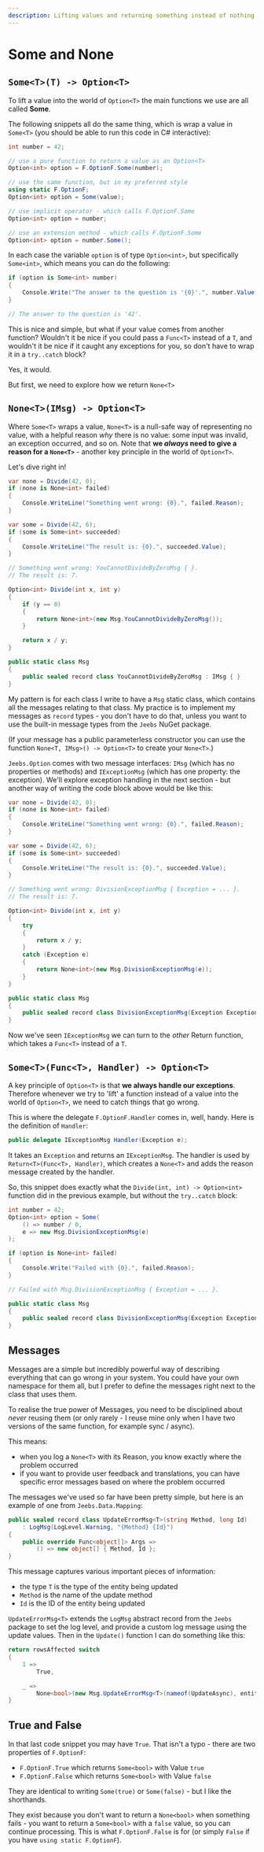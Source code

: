 ```yaml
---
description: Lifting values and returning something instead of nothing.
---
```


# Some and None

## `Some<T>(T) -> Option<T>`

To lift a value into the world of `Option<T>` the main functions we use are all called **Some**.

The following snippets all do the same thing, which is wrap a value in `Some<T>` (you should be able to run this code in C# interactive):

```csharp
int number = 42;

// use a pure function to return a value as an Option<T>
Option<int> option = F.OptionF.Some(number);

// use the same function, but in my preferred style
using static F.OptionF;
Option<int> option = Some(value);

// use implicit operator - which calls F.OptionF.Some
Option<int> option = number;

// use an extension method - which calls F.OptionF.Some
Option<int> option = number.Some();
```

In each case the variable `option` is of type `Option<int>`, but specifically `Some<int>`, which means you can do the following:

```csharp
if (option is Some<int> number)
{
    Console.Write("The answer to the question is '{0}'.", number.Value);
}

// The answer to the question is '42'.
```

This is nice and simple, but what if your value comes from another function? Wouldn't it be nice if you could pass a `Func<T>` instead of a `T`, and wouldn't it be nice if it caught any exceptions for you, so don't have to wrap it in a `try..catch` block?

Yes, it would.

But first, we need to explore how we return `None<T>`

## `None<T>(IMsg) -> Option<T>`

Where `Some<T>` wraps a value, `None<T>` is a null-safe way of representing no value, with a helpful reason _why_ there is no value: some input was invalid, an exception occurred, and so on. Note that **we **_**always**_** need to give a reason for a `None<T>`** - another key principle in the world of `Option<T>`.

Let's dive right in!

```csharp
var none = Divide(42, 0);
if (none is None<int> failed)
{
    Console.WriteLine("Something went wrong: {0}.", failed.Reason);
}

var some = Divide(42, 6);
if (some is Some<int> succeeded)
{
    Console.WriteLine("The result is: {0}.", succeeded.Value);
}

// Something went wrong: YouCannotDivideByZeroMsg { }.
// The result is: 7.

Option<int> Divide(int x, int y)
{
    if (y == 0)
    {
        return None<int>(new Msg.YouCannotDivideByZeroMsg());
    }

    return x / y;
}

public static class Msg
{
    public sealed record class YouCannotDivideByZeroMsg : IMsg { }
}
```

My pattern is for each class I write to have a `Msg` static class, which contains all the messages relating to that class. My practice is to implement my messages as `record` types - you don't have to do that, unless you want to use the built-in message types from the `Jeebs` NuGet package.

(If your message has a public parameterless constructor you can use the function `None<T, IMsg>() -> Option<T>` to create your `None<T>`.)

`Jeebs.Option` comes with two message interfaces: `IMsg` (which has no properties or methods) and `IExceptionMsg` (which has one property: the exception). We'll explore exception handling in the next section - but another way of writing the code block above would be like this:

```csharp
var none = Divide(42, 0);
if (none is None<int> failed)
{
    Console.WriteLine("Something went wrong: {0}.", failed.Reason);
}

var some = Divide(42, 6);
if (some is Some<int> succeeded)
{
    Console.WriteLine("The result is: {0}.", succeeded.Value);
}

// Something went wrong: DivisionExceptionMsg { Exception = ... }.
// The result is: 7.

Option<int> Divide(int x, int y)
{
    try
    {
        return x / y;
    }
    catch (Exception e)
    {
        return None<int>(new Msg.DivisionExceptionMsg(e));
    }
}

public static class Msg
{
    public sealed record class DivisionExceptionMsg(Exception Exception) : IExceptionMsg { }
}
```

Now we've seen `IExceptionMsg` we can turn to the _other_ Return function, which takes a `Func<T>` instead of a `T`.

## `Some<T>(Func<T>, Handler) -> Option<T>`

A key principle of `Option<T>` is that **we always handle our exceptions**. Therefore whenever we try to 'lift' a function instead of a value into the world of `Option<T>`, we need to catch things that go wrong.

This is where the delegate `F.OptionF.Handler` comes in, well, handy. Here is the definition of `Handler`:

```csharp
public delegate IExceptionMsg Handler(Exception e);
```

It takes an `Exception` and returns an `IExceptionMsg`. The handler is used by `Return<T>(Func<T>, Handler)`, which creates a `None<T>` and adds the reason message created by the handler.

So, this snippet does exactly what the `Divide(int, int) -> Option<int>` function did in the previous example, but without the `try..catch` block:

```csharp
int number = 42;
Option<int> option = Some(
    () => number / 0,
    e => new Msg.DivisionExceptionMsg(e)
);

if (option is None<int> failed)
{
    Console.Write("Failed with {0}.", failed.Reason);
}

// Failed with Msg.DivisionExceptionMsg { Exception = ... }.

public static class Msg
{
    public sealed record class DivisionExceptionMsg(Exception Exception) : IExceptionMsg { }
}
```

## Messages

Messages are a simple but incredibly powerful way of describing everything that can go wrong in your system. You could have your own namespace for them all, but I prefer to define the messages right next to the class that uses them.

To realise the true power of Messages, you need to be disciplined about _never_ reusing them (or only rarely - I reuse mine only when I have two versions of the same function, for example sync / async).

This means:

* when you log a `None<T>` with its Reason, you know exactly where the problem occurred
* if you want to provide user feedback and translations, you can have specific error messages based on where the problem occurred

The messages we've used so far have been pretty simple, but here is an example of one from `Jeebs.Data.Mapping`:

```csharp
public sealed record class UpdateErrorMsg<T>(string Method, long Id)
    : LogMsg(LogLevel.Warning, "{Method} {Id}")
{
    public override Func<object[]> Args =>
        () => new object[] { Method, Id };
}
```

This message captures various important pieces of information:

* the type `T` is the type of the entity being updated
* `Method` is the name of the update method
* `Id` is the ID of the entity being updated

`UpdateErrorMsg<T>` extends the `LogMsg` abstract record from the `Jeebs` package to set the log level, and provide a custom log message using the update values. Then in the `Update()` function I can do something like this:

```csharp
return rowsAffected switch
{
    1 =>
        True,

    _ =>
        None<bool>(new Msg.UpdateErrorMsg<T>(nameof(UpdateAsync), entity.Id))
}
```

## True and False

In that last code snippet you may have `True`. That isn't a typo - there are two properties of `F.OptionF`:

* `F.OptionF.True` which returns `Some<bool>` with Value `true`
* `F.OptionF.False` which returns `Some<bool>` with Value `false`

They are identical to writing `Some(true)` or `Some(false)` - but I like the shorthands.

They exist because you don't want to return a `None<bool>` when something fails - you want to return a `Some<bool>` with a `false` value, so you can continue processing. This is what `F.OptionF.False` is for (or simply `False` if you have `using static F.OptionF`).
